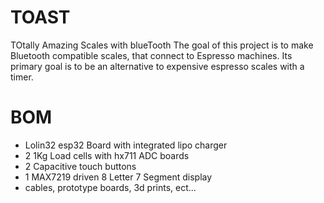 # TOAST
TOtally Amazing Scales with blueTooth
The goal of this project is to make Bluetooth compatible scales, that connect to Espresso machines. 
Its primary goal is to be an alternative to expensive espresso scales with a timer.

# BOM
- Lolin32 esp32 Board with integrated lipo charger
- 2 1Kg Load cells with hx711 ADC boards
- 2 Capacitive touch buttons
- 1 MAX7219 driven 8 Letter 7 Segment display
- cables, prototype boards, 3d prints, ect...

